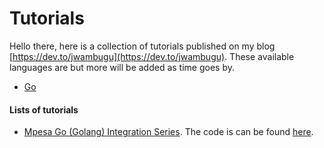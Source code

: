 # Tutorials

Hello there, here is a collection of tutorials published on my blog [https://dev.to/jwambugu](https://dev.to/jwambugu).
These available languages are but more will be added as time goes by.

- [Go](https://go.dev/)

#### Lists of tutorials

- [Mpesa Go (Golang) Integration Series](). The code is can be
  found [here](https://github.com/jwambugu/tutorials/tree/main/go/mpesa).
